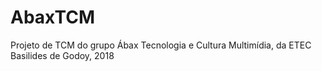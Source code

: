 # AbaxTCM
Projeto de TCM do grupo Ábax Tecnologia e Cultura Multimídia, da ETEC Basilides de Godoy, 2018
